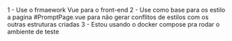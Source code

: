 1 - Use o frmaework Vue para o front-end
2 - Use como base para os estilo a pagina #PromptPage.vue para não gerar conflitos de estilos com os outras estruturas criadas
3 - Estou usando o docker compose pra rodar o ambiente de teste